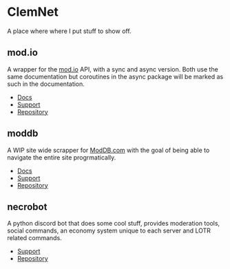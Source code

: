 # ClemNet

A place where where I put stuff to show off. 

## mod.io

A wrapper for the [mod.io](https://mod.io/) API, with a sync and async version. Both use the same documentation but coroutines in the async package will be marked as such in the documentation.

* [Docs](https://modio.readthedocs.io)
* [Support](https://discord.gg/Hkq7X7n)
* [Repository](https://github.com/ClementJ18/mod.io)

## moddb

A WIP site wide scrapper for [ModDB.com](https://www.moddb.com/) with the goal of being able to navigate the entire site progrmatically.

* [Docs](https://moddb.readthedocs.io)
* [Support](https://discord.gg/sce7jmB)
* [Repository](https://github.com/ClementJ18/moddb)

## necrobot

A python discord bot that does some cool stuff, provides moderation tools, social commands, an economy system unique to each server and LOTR related commands.

* [Support](https://discord.gg/sce7jmB)
* [Repository](https://github.com/ClementJ18/necrobot)


